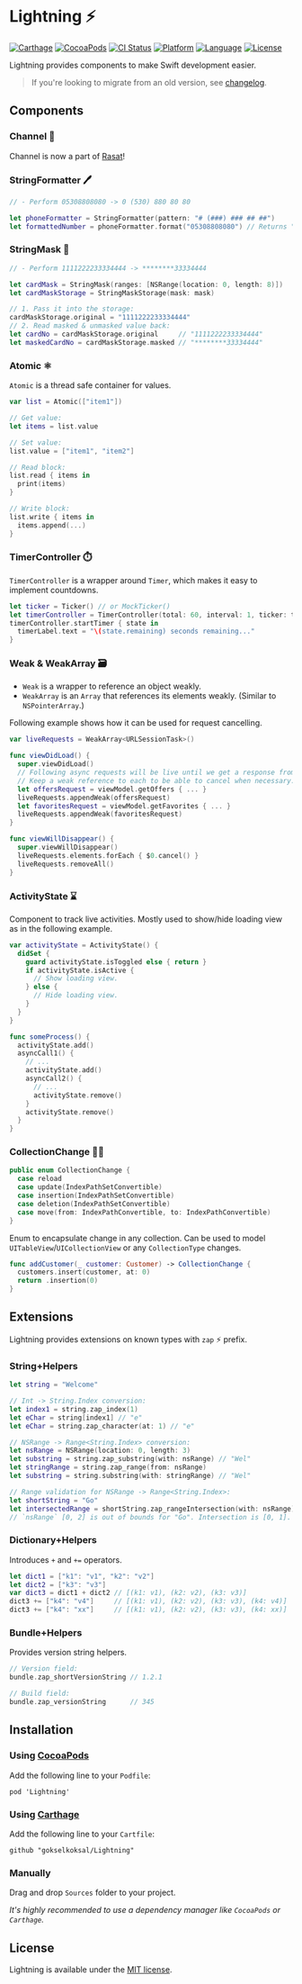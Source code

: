 # Lightning :zap:

[![Carthage](https://img.shields.io/badge/Carthage-compatible-4BC51D.svg?style=flat)](https://github.com/Carthage/Carthage)
[![CocoaPods](https://img.shields.io/cocoapods/v/Lightning.svg?style=flat)](http://cocoapods.org/pods/Lightning)
[![CI Status](http://img.shields.io/travis/gokselkoksal/Lightning.svg?style=flat)](https://travis-ci.org/gokselkoksal/Lightning)
[![Platform](https://img.shields.io/cocoapods/p/Lightning.svg?style=flat)](http://cocoadocs.org/docsets/Lightning)
[![Language](https://img.shields.io/badge/swift-5.0-orange.svg)](http://swift.org)
[![License](https://img.shields.io/badge/license-MIT-lightgrey.svg)](https://github.com/gokselkoksal/Lightning/blob/master/LICENSE)

Lightning provides components to make Swift development easier.

> If you're looking to migrate from an old version, see [changelog](https://github.com/gokselkoksal/Lightning/blob/master/Docs/Changelog.md).

## Components

### Channel :tokyo_tower:
Channel is now a part of [Rasat](https://github.com/gokselkoksal/Rasat)!

### StringFormatter :pen:
```swift
// - Perform 05308808080 -> 0 (530) 880 80 80

let phoneFormatter = StringFormatter(pattern: "# (###) ### ## ##")
let formattedNumber = phoneFormatter.format("05308808080") // Returns "0 (530) 880 80 80"
```

### StringMask :see_no_evil:
```swift
// - Perform 1111222233334444 -> ********33334444

let cardMask = StringMask(ranges: [NSRange(location: 0, length: 8)])
let cardMaskStorage = StringMaskStorage(mask: mask)

// 1. Pass it into the storage:
cardMaskStorage.original = "1111222233334444"
// 2. Read masked & unmasked value back:
let cardNo = cardMaskStorage.original     // "1111222233334444"
let maskedCardNo = cardMaskStorage.masked // "********33334444"
```

### Atomic :atom_symbol:
`Atomic` is a thread safe container for values.
```swift
var list = Atomic(["item1"])

// Get value:
let items = list.value

// Set value:
list.value = ["item1", "item2"]

// Read block:
list.read { items in
  print(items)
}

// Write block:
list.write { items in
  items.append(...)
}
```

### TimerController :stopwatch:
`TimerController` is a wrapper around `Timer`, which makes it easy to implement countdowns.
```swift
let ticker = Ticker() // or MockTicker()
let timerController = TimerController(total: 60, interval: 1, ticker: ticker)
timerController.startTimer { state in
  timerLabel.text = "\(state.remaining) seconds remaining..."
}
```

### Weak & WeakArray :card_file_box:
- `Weak` is a wrapper to reference an object weakly.
- `WeakArray` is an `Array` that references its elements weakly. (Similar to `NSPointerArray`.)

Following example shows how it can be used for request cancelling.

```swift
var liveRequests = WeakArray<URLSessionTask>()

func viewDidLoad() {
  super.viewDidLoad()
  // Following async requests will be live until we get a response from server.
  // Keep a weak reference to each to be able to cancel when necessary.
  let offersRequest = viewModel.getOffers { ... }
  liveRequests.appendWeak(offersRequest)
  let favoritesRequest = viewModel.getFavorites { ... }
  liveRequests.appendWeak(favoritesRequest)
}

func viewWillDisappear() {
  super.viewWillDisappear()
  liveRequests.elements.forEach { $0.cancel() }
  liveRequests.removeAll()
}
```

### ActivityState :hourglass:
Component to track live activities. Mostly used to show/hide loading view as in the following example.

```swift
var activityState = ActivityState() {
  didSet {
    guard activityState.isToggled else { return }
    if activityState.isActive {
      // Show loading view.
    } else {
      // Hide loading view.
    }
  }
}

func someProcess() {
  activityState.add()
  asyncCall1() {
    // ...
    activityState.add()
    asyncCall2() {
      // ...
      activityState.remove()
    }
    activityState.remove()
  }
}
```

### CollectionChange :iphone::calling:
```swift
public enum CollectionChange {
  case reload
  case update(IndexPathSetConvertible)
  case insertion(IndexPathSetConvertible)
  case deletion(IndexPathSetConvertible)
  case move(from: IndexPathConvertible, to: IndexPathConvertible)
}
```
Enum to encapsulate change in any collection. Can be used to model `UITableView`/`UICollectionView` or any `CollectionType` changes.

```swift
func addCustomer(_ customer: Customer) -> CollectionChange {
  customers.insert(customer, at: 0)
  return .insertion(0)
}
```

## Extensions
Lightning provides extensions on known types with `zap` :zap: prefix.

### String+Helpers
```swift
let string = "Welcome"

// Int -> String.Index conversion:
let index1 = string.zap_index(1)
let eChar = string[index1] // "e"
let eChar = string.zap_character(at: 1) // "e"

// NSRange -> Range<String.Index> conversion:
let nsRange = NSRange(location: 0, length: 3)
let substring = string.zap_substring(with: nsRange) // "Wel"
let stringRange = string.zap_range(from: nsRange)
let substring = string.substring(with: stringRange) // "Wel"

// Range validation for NSRange -> Range<String.Index>:
let shortString = "Go"
let intersectedRange = shortString.zap_rangeIntersection(with: nsRange)
// `nsRange` [0, 2] is out of bounds for "Go". Intersection is [0, 1].
```

### Dictionary+Helpers
Introduces `+` and `+=` operators.
```swift
let dict1 = ["k1": "v1", "k2": "v2"]
let dict2 = ["k3": "v3"]
var dict3 = dict1 + dict2 // [(k1: v1), (k2: v2), (k3: v3)]
dict3 += ["k4": "v4"]     // [(k1: v1), (k2: v2), (k3: v3), (k4: v4)]
dict3 += ["k4": "xx"]     // [(k1: v1), (k2: v2), (k3: v3), (k4: xx)]
```

### Bundle+Helpers
Provides version string helpers.
```swift
// Version field:
bundle.zap_shortVersionString // 1.2.1

// Build field:
bundle.zap_versionString      // 345
```

## Installation

### Using [CocoaPods](https://github.com/CocoaPods/CocoaPods)
Add the following line to your `Podfile`:
```
pod 'Lightning'
```

### Using [Carthage](https://github.com/Carthage/Carthage)
Add the following line to your `Cartfile`:
```
github "gokselkoksal/Lightning"
```

### Manually
Drag and drop `Sources` folder to your project. 

*It's highly recommended to use a dependency manager like `CocoaPods` or `Carthage`.*

## License
Lightning is available under the [MIT license](https://github.com/gokselkoksal/Lightning/blob/master/LICENSE).
